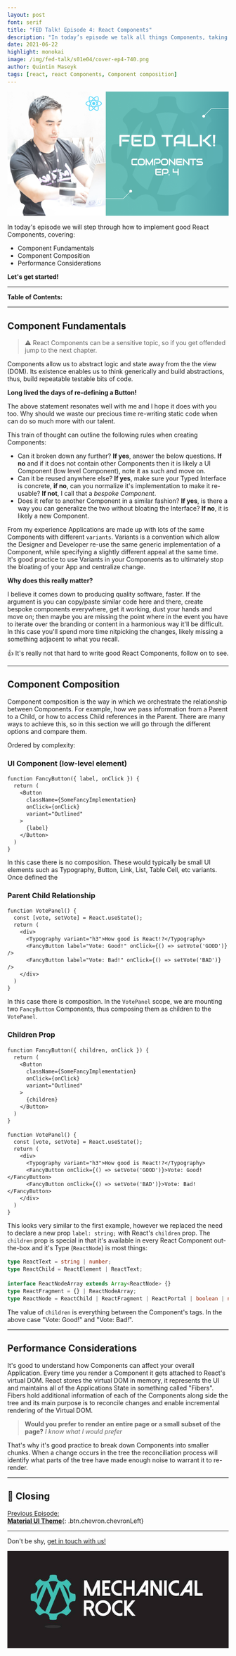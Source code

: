 ```yaml
---
layout: post
font: serif
title: "FED Talk! Episode 4: React Components"
description: "In today’s episode we talk all things Components, taking you from novice to pro!"
date: 2021-06-22
highlight: monokai
image: /img/fed-talk/s01e04/cover-ep4-740.png
author: Quintin Maseyk
tags: [react, react Components, Component composition]
---
```


![Front-End Development Talk: Episode 4 - React Components](/img/fed-talk/s01e04/cover-ep4-740.png)

In today's episode we will step through how to implement good React Components, covering:

* Component Fundamentals
* Component Composition
* Performance Considerations

**Let's get started!**

---

**Table of Contents:**

---

## Component Fundamentals

> :warning: React Components can be a sensitive topic, so if you get offended jump to the next chapter.

Components allow us to abstract logic and state away from the the view (DOM). Its existence enables us to think generically and build abstractions, thus, build repeatable testable bits of code.

**Long lived the days of re-defining a Button!**

The above statement resonates well with me and I hope it does with you too. Why should we waste our precious time re-writing static code when can do so much more with our talent.

This train of thought can outline the following rules when creating Components:
* Can it broken down any further? **If yes**, answer the below questions. **If no** and if it does not contain other Components then it is likely a UI Component (low level Component), note it as such and move on.
* Can it be reused anywhere else? **If yes**, make sure your Typed Interface is concrete, **if no**, can you normalize it's implementation to make it re-usable? **If not**, I call that a *bespoke Component*.
* Does it refer to another Component in a similar fashion? **If yes**, is there a way you can generalize the two without bloating the Interface? **If no**, it is likely a new Component.

From my experience Applications are made up with lots of the same Components with different `variants`. Variants is a convention which allow the Designer and Developer re-use the same generic implementation of a Component, while specifying a slightly different appeal at the same time. It's good practice to use Variants in your Components as to ultimately stop the bloating of your App and centralize change.

**Why does this really matter?**

I believe it comes down to producing quality software, faster.
If the argument is you can copy/paste similar code here and there, create bespoke components everywhere, get it working, dust your hands and move on; then maybe you are missing the point where in the event you have to iterate over the branding or content in a harmonious way it'll be difficult. In this case you'll spend more time nitpicking the changes, likely missing a something adjacent to what you recall.

:thumbsup: It's really not that hard to write good React Components, follow on to see.

---

## Component Composition

Component composition is the way in which we orchestrate the relationship between Components. For example, how we pass information from a Parent to a Child, or how to access Child references in the Parent. There are many ways to achieve this, so in this section we will go through the different options and compare them.

Ordered by complexity:

### UI Component (low-level element)
```tsx
function FancyButton({ label, onClick }) {
  return (
    <Button
      className={SomeFancyImplementation}
      onClick={onClick}
      variant="Outlined"
    >
      {label}
    </Button>
  )
}
```
In this case there is no composition. These would typically be small UI elements such as Typography, Button, Link, List, Table Cell, etc variants. Once defined the

### Parent Child Relationship
```tsx
function VotePanel() {
  const [vote, setVote] = React.useState();
  return (
    <div>
      <Typography variant="h3">How good is React!?</Typography>
      <FancyButton label="Vote: Good!" onClick={() => setVote('GOOD')} />
      <FancyButton label="Vote: Bad!" onClick={() => setVote('BAD')} />
    </div>
  )
}
```
In this case there is composition. In the `VotePanel` scope, we are mounting two `FancyButton` Components, thus composing them as children to the `VotePanel`.

### Children Prop
```tsx
function FancyButton({ children, onClick }) {
  return (
    <Button
      className={SomeFancyImplementation}
      onClick={onClick}
      variant="Outlined"
    >
      {children}
    </Button>
  )
}

function VotePanel() {
  const [vote, setVote] = React.useState();
  return (
    <div>
      <Typography variant="h3">How good is React!?</Typography>
      <FancyButton onClick={() => setVote('GOOD')}>Vote: Good!</FancyButton>
      <FancyButton onClick={() => setVote('BAD')}>Vote: Bad!</FancyButton>
    </div>
  )
}
```

This looks very similar to the first example, however we replaced the need to declare a new prop `label: string;` with React's `children` prop. The `children` prop is special in that it's available in every React Component out-the-box and it's Type (`ReactNode`) is most things:

```ts
type ReactText = string | number;
type ReactChild = ReactElement | ReactText;

interface ReactNodeArray extends Array<ReactNode> {}
type ReactFragment = {} | ReactNodeArray;
type ReactNode = ReactChild | ReactFragment | ReactPortal | boolean | null | undefined;
```

The value of `children` is everything between the Component's tags. In the above case "Vote: Good!" and "Vote: Bad!".

---

## Performance Considerations

It's good to understand how Components can affect your overall Application.
Every time you render a Component it gets attached to React's virtual DOM. React stores the virtual DOM in memory, it represents the UI and maintains all of the Applications State in something called "Fibers". Fibers hold additional information of each of the Components along side the tree and its main purpose is to reconcile changes and enable incremental rendering of the Virtual DOM.

> **Would you prefer to render an entire page or a small subset of the page?**
> *I know what I would prefer*

That's why it's good practice to break down Components into smaller chunks. When a change occurs in the tree the reconciliation process will identify what parts of the tree have made enough noise to warrant it to re-render.

---

## :pray: Closing

<!-- At this stage your application should be wrapped with a Router Component.
You should have enough knowledge on how to setup your Applications routes, link between pages and use Router hooks to access parameterized data.

You are now ready to move onto the next episode where I’ll be walking you through how to implement a good Component, covering the following topics:

* What makes a good Component, well, good?
* Component Composition
* Performance Considerations -->

[Previous Episode:<br/><strong>Material UI Theme</strong>](/2021/05/14/fed-talk-s01e02-theme-providers){: .btn.chevron.chevronLeft}

---

Don't be shy, [get in touch with us!](https://www.mechanicalrock.io/lets-get-started)

![Mechanical Rock Logo](/img/mr-logo-dark-landscape.jpg)
